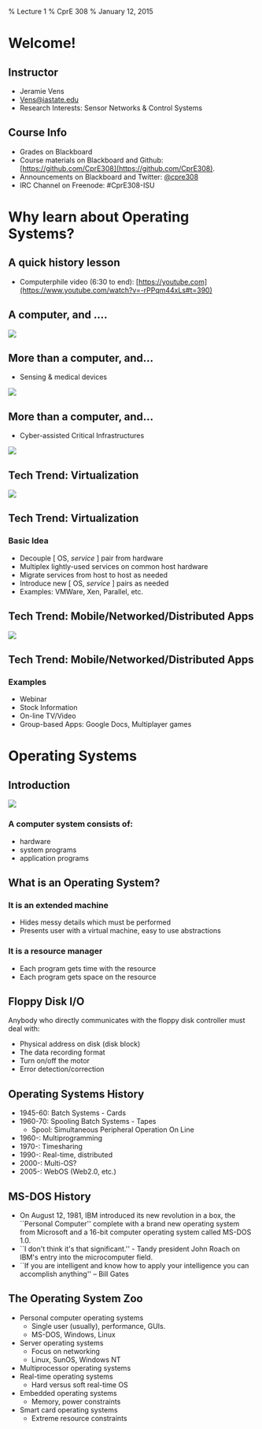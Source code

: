 % Lecture 1
% CprE 308
% January 12, 2015

# Welcome!

## Instructor
 - Jeramie Vens
 - Vens@iastate.edu
 - Research Interests: Sensor Networks & Control Systems

## Course Info
 - Grades on Blackboard
 - Course materials on Blackboard and Github: [https://github.com/CprE308](https://github.com/CprE308).
 - Announcements on Blackboard and Twitter: [\@cpre308](https://twitter.com/cpre308)
 - IRC Channel on Freenode: #CprE308-ISU

# Why learn about Operating Systems?

## A quick history lesson
 - Computerphile video (6:30 to end): [https://youtube.com](https://www.youtube.com/watch?v=-rPPqm44xLs#t=390)

## A computer, and ....
![](img/fig1.png)

## More than a computer, and...
 - Sensing & medical devices

![](img/fig2.png)

## More than a computer, and...
 - Cyber-assisted Critical Infrastructures

![](img/fig3.png)

## Tech Trend: Virtualization
![](img/trend_virtualization.png)

## Tech Trend: Virtualization
### Basic Idea
 - Decouple \[ OS, *service* \] pair from hardware
 - Multiplex lightly-used services on common host hardware
 - Migrate services from host to host as needed
 - Introduce new \[ OS, *service* \] pairs as needed
 - Examples: VMWare, Xen, Parallel, etc.

## Tech Trend: Mobile/Networked/Distributed Apps
![](img/trend_distributed.png)

## Tech Trend: Mobile/Networked/Distributed Apps
### Examples
 - Webinar
 - Stock Information
 - On-line TV/Video
 - Group-based Apps: Google Docs, Multiplayer games

# Operating Systems

## Introduction
![](img/os_block.png)

### A computer system consists of:
 - hardware
 - system programs
 - application programs

## What is an Operating System?

### It is an extended machine
 - Hides messy details which must be performed
 - Presents user with a virtual machine, easy to use abstractions

### It is a resource manager
 - Each program gets time with the resource
 - Each program gets space on the resource

## Floppy Disk I/O
Anybody who directly communicates with the floppy disk controller must deal with:

 - Physical address on disk (disk block)
 - The data recording format
 - Turn on/off the motor
 - Error detection/correction

## Operating Systems History
 - 1945-60: Batch Systems - Cards
 - 1960-70: Spooling Batch Systems - Tapes
    - Spool: Simultaneous Peripheral Operation On Line
 - 1960-: Multiprogramming
 - 1970-: Timesharing
 - 1990-: Real-time, distributed
 - 2000-: Multi-OS?
 - 2005-: WebOS (Web2.0, etc.)

## MS-DOS History
 - On August 12, 1981, IBM introduced its new revolution in a box, the ``Personal Computer'' complete with a brand new operating system from Microsoft and a 16-bit computer operating system called MS-DOS 1.0. 
 - ``I don't think it's that significant.'' - Tandy president John Roach on IBM's entry into the microcomputer field.
 - ``If you are intelligent and know how to apply your intelligence you can accomplish anything'' – Bill Gates

## The Operating System Zoo

 - Personal computer operating systems
    - Single user (usually), performance, GUIs.
    - MS-DOS, Windows, Linux
 - Server operating systems
    - Focus on networking
    - Linux, SunOS, Windows NT
 - Multiprocessor operating systems
 - Real-time operating systems
    - Hard versus soft real-time OS
 - Embedded operating systems
    - Memory, power constraints
 - Smart card operating systems
    - Extreme resource constraints

